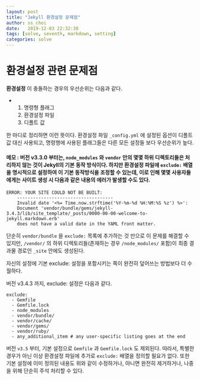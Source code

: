 ```yaml
---
layout: post
title: "Jekyll 환경설정 문제점"
author: ss_choi
date:   2019-12-03 22:32:30
tags: [solve, seventh, markdown, setting]
categories: solve
---
```

# 환경설정 관련 문제점
**환경설정** 이 충돌하는 경우의 우선순위는 다음과 같다.
* 1. 명령형 플래그
  2. 환경설정 파일
  3. 디폴트 값

한 마디로 정리하면 이런 뜻이다.
환경설정 파일 `_config.yml` 에 설정된 옵션이 디폴트값 대신 사용되고, 명령행에 사용된 플래그들은 다른 모든 설정들 보다 우선순위가 높다.

#### 메모 : 버전 v3.3.0 부터는, `node_modules` 와 `vendor` 안의 몇몇 하위 디렉토리들은 처리하지 않는 것이 Jekyll의 기본 동작 방식이다. 하지만 환경설정 파일에 `exclude:` 배열을 명시적으로 설정하여 이 기본 동작방식을 조정할 수 있는데, 이로 인해 몇몇 사용자들에게는 사이트 생성 시 다음과 같은 내용의 에러가 발생할 수도 있다.
```
ERROR: YOUR SITE COULD NOT BE BUILT:
    ------------------------------------
    Invalid date '<%= Time.now.strftime('%Y-%m-%d %H:%M:%S %z') %>':
    Document 'vendor/bundle/gems/jekyll-3.4.3/lib/site_template/_posts/0000-00-00-welcome-to-jekyll.markdown.erb'
    does not have a valid date in the YAML front matter.
```  
단순히 `vendor/bundle` 을 `exclude:` 목록에 추가하는 것 만으로 이 문제를 해결할 수 있지만, `/vendor/` 의 하위 디렉토리들(존재하는 경우 `/node_modules/` 포함)이 최종 결과물 경로인 `_site` 안에도 생성된다.

자신의 설정에 기본 exclude: 설정을 포함시키는 쪽이 완전히 덮어쓰는 방법보다 더 수월하다.

버전 v3.4.3 까지, exclude: 설정은 다음과 같다.
```
exclude:
  - Gemfile
  - Gemfile.lock
  - node_modules
  - vendor/bundle/
  - vendor/cache/
  - vendor/gems/
  - vendor/ruby/
  - any_additional_item # any user-specific listing goes at the end
```
버전 `v3.5` 부터, 기본 설정으로 `Gemfile` 과 `Gemfile.lock` 도 제외된다. 따라서, 특별한 경우가 아닌 이상 환경설정 파일에 추가로 `exclude:` 배열을 정의할 필요가 없다. 또한 기본 설정에 이미 정의된 내용도 위와 같이 수정하거나, 아니면 완전히 제거하거나, 나중을 위해 단순히 주석 처리할 수 있다.
